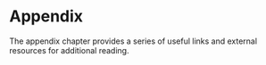# Appendix

The appendix chapter provides a series of useful links and external resources for additional reading.

